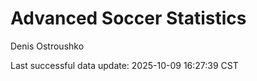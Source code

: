 # Advanced Soccer Statistics
Denis Ostroushko

<!-- gfm -->

Last successful data update: 2025-10-09 16:27:39 CST
